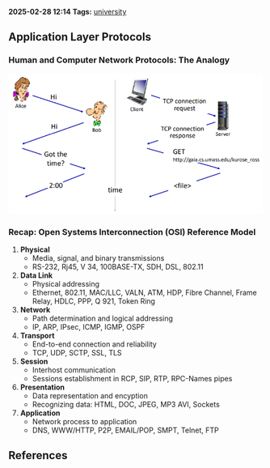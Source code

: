 **2025-02-28 12:14**
**Tags:** [university](../3%20-%20indexes/university.md)

## Application Layer Protocols
### Human and Computer Network Protocols: The Analogy

![](../attachments/Pasted%20image%2020250228121727.png)

### Recap: Open Systems Interconnection (OSI) Reference Model

1. **Physical**
	- Media, signal, and binary transmissions
	- RS-232, Rj45, V 34, 100BASE-TX, SDH, DSL, 802.11
2. **Data Link**
	- Physical addressing
	- Ethernet, 802.11, MAC/LLC, VALN, ATM, HDP, Fibre Channel, Frame Relay, HDLC, PPP, Q 921, Token Ring
3. **Network**
	- Path determination and logical addressing 
	- IP, ARP, IPsec, ICMP, IGMP, OSPF
4. **Transport**
	- End-to-end connection and reliability
	- TCP, UDP, SCTP, SSL, TLS
5. **Session**
	- Interhost communication
	- Sessions establishment in RCP, SIP, RTP, RPC-Names pipes
6. **Presentation**
	- Data representation and encyption
	- Recognizing data: HTML, DOC, JPEG, MP3 AVI, Sockets
7. **Application**
	- Network process to application
	- DNS, WWW/HTTP, P2P, EMAIL/POP, SMPT, Telnet, FTP









## References
